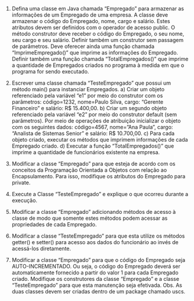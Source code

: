 1. Defina uma classe em Java chamada “Empregado” para armazenar as informações de um
Empregado de uma empresa. A classe deve armazenar o código do Empregado, nome, cargo e
salário. Estes atributos devem ser definidos com o operador de acesso public. O método construtor
deve receber o código do Empregado, o seu nome, seu cargo e seu salário. Definir também um
construtor sem passagem de parâmetros. Deve oferecer ainda uma função chamada
“ImprimeEmpregado()” que imprime as informações do Empregado. Definir também uma função
chamada “TotalEmpregados()” que imprime a quantidade de Empregados criados no programa à
medida em que o programa for sendo executado.

2. Escrever uma classe chamada “TesteEmpregado” que possui um método main() para instanciar
Empregados.
a) Criar um objeto referenciado pela variável “e1” por meio do construtor com os parâmetros:
código=1232, nome=Paulo Silva, cargo: “Gerente Financeiro” e salário: R$ 15.400,00.
b) Criar um segundo objeto referenciado pela variável “e2” por meio do construtor default (sem
parâmetros). Por meio de operações de atribuição inicializar o objeto com os seguintes dados:
código=4567, nome=”Ana Paula”, cargo: “Analista de Sistemas Senior” e salário: R$ 10.700,00.
c) Para cada objeto criado, executar os métodos que imprimem informações de cada Empregado
criado.
d) Executar a função “TotalEmpregados()” que imprime a quantidade de funcionários existente na
empresa.

3. Modificar a classe “Empregado” para que esteja de acordo com os conceitos da Programação
Orientada a Objetos com relação ao Encapsulamento. Para isso, modifique os atributos do
Empregado para private.
4. Execute a Classe “TesteEmpregado” e explique o que ocorreu durante a execução.
5. Modificar a classe “Empregado” adicionando métodos de acesso à classe de modo que somente
estes métodos podem acessar as propriedades de cada Empregado.
6. Modificar a classe “TesteEmpregado” para que esta utilize os métodos getter() e setter() para
acesso aos dados do funcionário ao invés de acessá-los diretamente.
7. Modificar a classe “Empregado” para que o código do Empregado seja AUTO-INCREMENTADO. Ou
seja, o código do Empregado deverá ser automaticamente fornecido a partir do valor 1 para cada
Empregado criado. Modifique os construtores da classe “Empregado” e a classe “TesteEmpregado”
para que esta manutenção seja efetivada.
Obs. As duas classes devem ser criadas dentro de um package chamado uscs.
